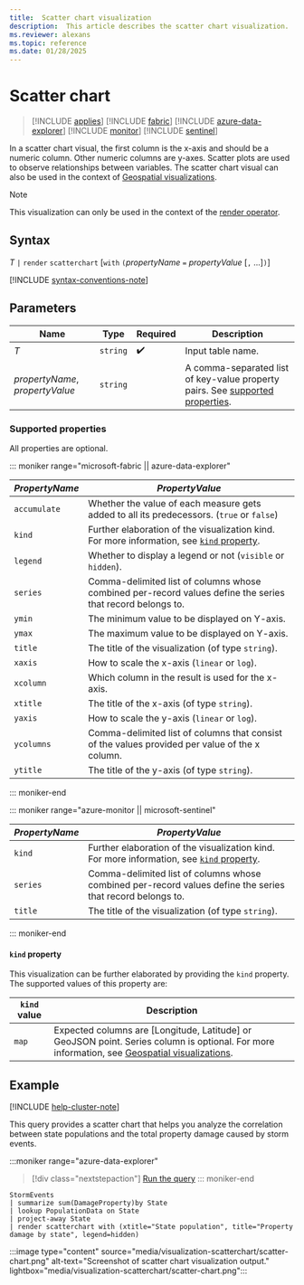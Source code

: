 ```yaml
---
title:  Scatter chart visualization
description:  This article describes the scatter chart visualization.
ms.reviewer: alexans
ms.topic: reference
ms.date: 01/28/2025
---
```

# Scatter chart

> [!INCLUDE [applies](../includes/applies-to-version/applies.md)] [!INCLUDE [fabric](../includes/applies-to-version/fabric.md)] [!INCLUDE [azure-data-explorer](../includes/applies-to-version/azure-data-explorer.md)] [!INCLUDE [monitor](../includes/applies-to-version/monitor.md)] [!INCLUDE [sentinel](../includes/applies-to-version/sentinel.md)]

In a scatter chart visual, the first column is the x-axis and should be a numeric column. Other numeric columns are y-axes. Scatter plots are used to observe relationships between variables. The scatter chart visual can also be used in the context of [Geospatial visualizations](geospatial-visualizations.md).


> [!NOTE]
> This visualization can only be used in the context of the [render operator](render-operator.md).

## Syntax

*T* `|` `render` `scatterchart` [`with` `(`*propertyName* `=` *propertyValue* [`,` ...]`)`]

[!INCLUDE [syntax-conventions-note](../includes/syntax-conventions-note.md)]

## Parameters

| Name | Type | Required | Description |
| -- | -- | -- | -- |
| *T* | `string` |  :heavy_check_mark: | Input table name.|
| *propertyName*, *propertyValue* | `string` | | A comma-separated list of key-value property pairs. See [supported properties](#supported-properties).|

### Supported properties

All properties are optional.

::: moniker range="microsoft-fabric  || azure-data-explorer"

|*PropertyName*|*PropertyValue*                                                                   |
|--------------|----------------------------------------------------------------------------------|
|`accumulate`  |Whether the value of each measure gets added to all its predecessors. (`true` or `false`)|
|`kind`        |Further elaboration of the visualization kind. For more information, see [`kind` property](#kind-property).                         |
|`legend`      |Whether to display a legend or not (`visible` or `hidden`).                       |
|`series`      |Comma-delimited list of columns whose combined per-record values define the series that record belongs to.|
|`ymin`        |The minimum value to be displayed on Y-axis.                                      |
|`ymax`        |The maximum value to be displayed on Y-axis.                                      |
|`title`       |The title of the visualization (of type `string`).                                |
|`xaxis`       |How to scale the x-axis (`linear` or `log`).                                      |
|`xcolumn`     |Which column in the result is used for the x-axis.                                |
|`xtitle`      |The title of the x-axis (of type `string`).                                       |
|`yaxis`       |How to scale the y-axis (`linear` or `log`).                                      |
|`ycolumns`    |Comma-delimited list of columns that consist of the values provided per value of the x column.|
|`ytitle`      |The title of the y-axis (of type `string`).                                       |

::: moniker-end

::: moniker range="azure-monitor || microsoft-sentinel"

|*PropertyName*|*PropertyValue*                                                                   |
|--------------|----------------------------------------------------------------------------------|
|`kind`        |Further elaboration of the visualization kind. For more information, see [`kind` property](#kind-property).                        |
|`series`      |Comma-delimited list of columns whose combined per-record values define the series that record belongs to.|
|`title`       |The title of the visualization (of type `string`).                                |

::: moniker-end

#### `kind` property

This visualization can be further elaborated by providing the `kind` property.
The supported values of this property are:

| `kind` value | Description |
|---|---|
|`map`              |Expected columns are [Longitude, Latitude] or GeoJSON point. Series column is optional. For more information, see [Geospatial visualizations](geospatial-visualizations.md). |

## Example

[!INCLUDE [help-cluster-note](../includes/help-cluster-note.md)]

This query provides a scatter chart that helps you analyze the correlation between state populations and the total property damage caused by storm events.

:::moniker range="azure-data-explorer"
> [!div class="nextstepaction"]
> <a href="https://dataexplorer.azure.com/clusters/help/databases/Samples?query=H4sIAAAAAAAAA0WOQQ6CMBBF955iwgoSPQI73JNwgpFOoNp2mukAYjy8hSjufvLf/3mdsvjrTEHT6Q1p8h7FvmhLZYMeB2qFI4mu1W2FTlEpc475MUVoOU4O1XJoUBE4HEAUvlOvF1zwvxIKhgRSj6ok/YiisFgdoXyqVUd1sZMQj9viDN/mZwFml4IskzY4E46GfFyP1hgK1QcXijj20QAAAA==" target="_blank">Run the query</a>
::: moniker-end

```kusto
StormEvents
| summarize sum(DamageProperty)by State
| lookup PopulationData on State
| project-away State
| render scatterchart with (xtitle="State population", title="Property damage by state", legend=hidden)
```

:::image type="content" source="media/visualization-scatterchart/scatter-chart.png" alt-text="Screenshot of scatter chart visualization output." lightbox="media/visualization-scatterchart/scatter-chart.png":::
